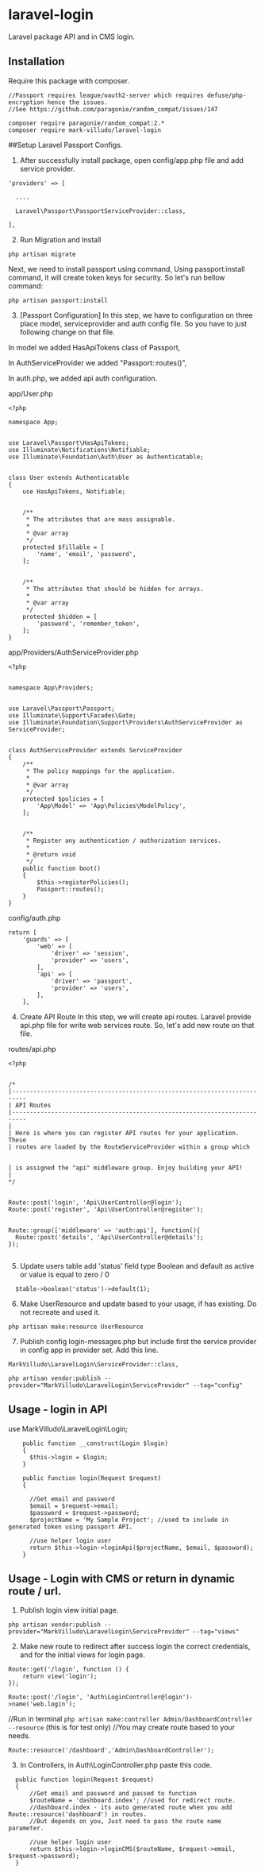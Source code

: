 # laravel-login
Laravel package API and in CMS login.

## Installation

Require this package with composer.

```shell
//Passport requires league/oauth2-server which requires defuse/php-encryption hence the issues.
//See https://github.com/paragonie/random_compat/issues/147

composer require paragonie/random_compat:2.*
composer require mark-villudo/laravel-login
```

##Setup Laravel Passport Configs.

1. After successfully install package, open config/app.php file and add service provider.

```
'providers' => [

  ....

  Laravel\Passport\PassportServiceProvider::class,

],

``` 
2. Run Migration and Install
```
php artisan migrate
```

Next, we need to install passport using command, Using passport:install command, it will create token keys for security. So let's run bellow command:
```
php artisan passport:install
```

3. [Passport Configuration] In this step, we have to configuration on three place model, serviceprovider and auth config file. So you have to just following change on that file.

In model we added HasApiTokens class of Passport,

In AuthServiceProvider we added "Passport::routes()",

In auth.php, we added api auth configuration.

app/User.php

```
<?php

namespace App;


use Laravel\Passport\HasApiTokens;
use Illuminate\Notifications\Notifiable;
use Illuminate\Foundation\Auth\User as Authenticatable;


class User extends Authenticatable
{
    use HasApiTokens, Notifiable;


    /**
     * The attributes that are mass assignable.
     *
     * @var array
     */
    protected $fillable = [
        'name', 'email', 'password',
    ];


    /**
     * The attributes that should be hidden for arrays.
     *
     * @var array
     */
    protected $hidden = [
        'password', 'remember_token',
    ];
}

```

app/Providers/AuthServiceProvider.php

```
<?php


namespace App\Providers;


use Laravel\Passport\Passport;
use Illuminate\Support\Facades\Gate;
use Illuminate\Foundation\Support\Providers\AuthServiceProvider as ServiceProvider;


class AuthServiceProvider extends ServiceProvider
{
    /**
     * The policy mappings for the application.
     *
     * @var array
     */
    protected $policies = [
        'App\Model' => 'App\Policies\ModelPolicy',
    ];


    /**
     * Register any authentication / authorization services.
     *
     * @return void
     */
    public function boot()
    {
        $this->registerPolicies();
        Passport::routes();
    }
}
```
config/auth.php
```
return [
    'guards' => [
        'web' => [
            'driver' => 'session',
            'provider' => 'users',
        ],
        'api' => [
            'driver' => 'passport',
            'provider' => 'users',
        ],
    ],

```

4. Create API Route
In this step, we will create api routes. Laravel provide api.php file for write web services route. So, let's add new route on that file.

routes/api.php

```
<?php


/*
|--------------------------------------------------------------------------
| API Routes
|--------------------------------------------------------------------------
|
| Here is where you can register API routes for your application. These
| routes are loaded by the RouteServiceProvider within a group which

 
| is assigned the "api" middleware group. Enjoy building your API!
|
*/


Route::post('login', 'Api\UserController@login');
Route::post('register', 'Api\UserController@register');


Route::group(['middleware' => 'auth:api'], function(){
  Route::post('details', 'Api\UserController@details');
});


```

5. Update users table add 'status' field type Boolean and default as active or value is equal to zero / 0

```
  $table->boolean('status')->default(1);
```

6. Make UserResource and update based to your usage, if has existing. Do not recreate and used it.

```
php artisan make:resource UserResource
```

7. Publish config login-messages.php but include first the service provider in config app in provider set. Add this line.
```
MarkVilludo\LaravelLogin\ServiceProvider::class,
```
```
php artisan vendor:publish --provider="MarkVilludo\LaravelLogin\ServiceProvider" --tag="config"
```

## Usage - login in API
use MarkVilludo\LaravelLogin\Login;

```
    public function __construct(Login $login)
    {
      $this->login = $login;
    }

    public function login(Request $request) 
    {

      //Get email and password
      $email = $request->email;
      $password = $request->password;
      $projectName = 'My Sample Project'; //used to include in generated token using passport API.

      //use helper login user
      return $this->login->loginApi($projectName, $email, $password);
    }
```

## Usage - Login with CMS or return in dynamic route / url.

1. Publish login view initial page.

```
php artisan vendor:publish --provider="MarkVilludo\LaravelLogin\ServiceProvider" --tag="views"
```

2. Make new route to redirect after success login the correct credentials, and for the initial views for login page.

```
Route::get('/login', function () {
    return view('login');
});

Route::post('/login', 'Auth\LoginController@login')->name('web.login');
```
//Run in terminal `php artisan make:controller Admin/DashboardController --resource` (this is for test only)
//You may create route based to your needs.
```
Route::resource('/dashboard','Admin\DashboardController');
```

3. In Controllers, in Auth\LoginController.php paste this code.
```
  public function login(Request $request) 
  { 
      //Get email and password and passed to function
      $routeName = 'dashboard.index'; //used for redirect route.
      //dashboard.index - its auto generated route when you add Route::resource('dashboard') in routes.  
      //But depends on you, Just need to pass the route name parameter.

      //use helper login user
      return $this->login->loginCMS($routeName, $request->email, $request->password);
  }
  
```
